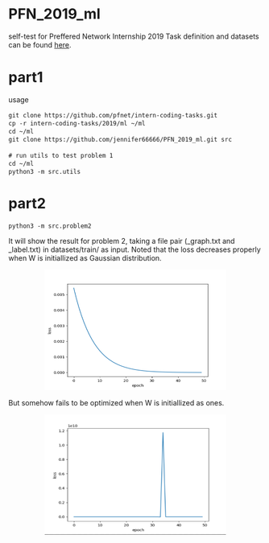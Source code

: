 # PFN_2019_ml
self-test for Preffered Network Internship 2019
Task definition and datasets can be found [here](https://github.com/pfnet/intern-coding-tasks/tree/master/2019/machine_learning).
# part1
usage
```
git clone https://github.com/pfnet/intern-coding-tasks.git
cp -r intern-coding-tasks/2019/ml ~/ml
cd ~/ml
git clone https://github.com/jennifer66666/PFN_2019_ml.git src

# run utils to test problem 1
cd ~/ml
python3 -m src.utils
```
# part2
```
python3 -m src.problem2
```
It will show the result for problem 2, taking a file pair (_graph.txt and _label.txt) in datasets/train/ as input. Noted that the loss decreases properly when W is initiallized as Gaussian distribution. 
<p align="center">
  <img src="https://github.com/jennifer66666/PFN_2019_ml/blob/master/loss_p2_decrease_under0001.png" width="360" height="240" title="Gaussian"/>
</p>
But somehow fails to be optimized when W is initiallized as ones.
<p align="center">
<img src="https://github.com/jennifer66666/PFN_2019_ml/blob/master/loss_nodcrease_ones.png" width="360" height="240" title="Ones"/>
</p>
